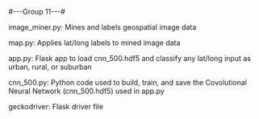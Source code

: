 #---Group 11---#

image_miner.py:
Mines and labels geospatial image data

map.py:
Applies lat/long labels to mined image data

app.py:
Flask app to load cnn_500.hdf5 and classify any lat/long input as urban, rural, or suburban

cnn_500.py:
Python code used to build, train, and save the Covolutional Neural Network (cnn_500.hdf5) used in app.py

geckodriver:
Flask driver file
